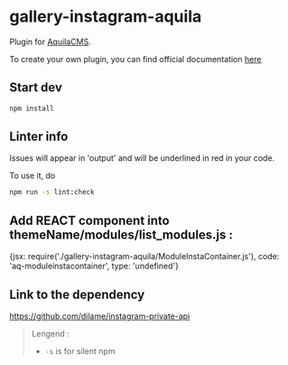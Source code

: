 # gallery-instagram-aquila

Plugin for [AquilaCMS](https://www.aquila-cms.com).

To create your own plugin, you can find official documentation [here](https://doc.aquila-cms.com/#/Creating/Plugin/Plugin-Files?id=top)

## Start dev

```sh
npm install
```

## Linter info

Issues will appear in 'output' and will be underlined in red in your code.

To use it, do

```sh
npm run -s lint:check
```

## Add REACT component into themeName/modules/list_modules.js :
{jsx: require('./gallery-instagram-aquila/ModuleInstaContainer.js'), code: 'aq-moduleinstacontainer', type: 'undefined'}

## Link to the dependency
https://github.com/dilame/instagram-private-api


> Lengend :
>
> - `-s` is for silent npm
